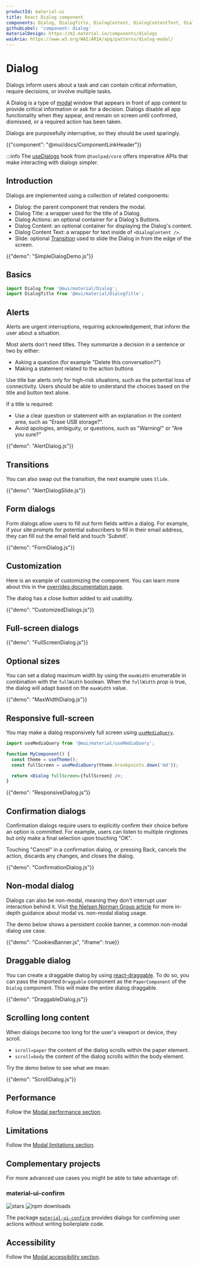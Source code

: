 ```yaml
---
productId: material-ui
title: React Dialog component
components: Dialog, DialogTitle, DialogContent, DialogContentText, DialogActions, Slide
githubLabel: 'component: dialog'
materialDesign: https://m2.material.io/components/dialogs
waiAria: https://www.w3.org/WAI/ARIA/apg/patterns/dialog-modal/
---
```


# Dialog

<p class="description">Dialogs inform users about a task and can contain critical information, require decisions, or involve multiple tasks.</p>

A Dialog is a type of [modal](/material-ui/react-modal/) window that appears in front of app content to provide critical information or ask for a decision. Dialogs disable all app functionality when they appear, and remain on screen until confirmed, dismissed, or a required action has been taken.

Dialogs are purposefully interruptive, so they should be used sparingly.

{{"component": "@mui/docs/ComponentLinkHeader"}}

:::info
The [useDialogs](https://mui.com/toolpad/core/react-use-dialogs/) hook from `@toolpad/core` offers imperative APIs that make interacting with dialogs simpler.

## Introduction

Dialogs are implemented using a collection of related components:

- Dialog: the parent component that renders the modal.
- Dialog Title: a wrapper used for the title of a Dialog.
- Dialog Actions: an optional container for a Dialog's Buttons.
- Dialog Content: an optional container for displaying the Dialog's content.
- Dialog Content Text: a wrapper for text inside of `<DialogContent />`.
- Slide: optional [Transition](https://mui.com/material-ui/transitions/#slide) used to slide the Dialog in from the edge of the screen.

{{"demo": "SimpleDialogDemo.js"}}

## Basics

```jsx
import Dialog from '@mui/material/Dialog';
import DialogTitle from '@mui/material/DialogTitle';
```

## Alerts

Alerts are urgent interruptions, requiring acknowledgement, that inform the user about a situation.

Most alerts don't need titles.
They summarize a decision in a sentence or two by either:

- Asking a question (for example "Delete this conversation?")
- Making a statement related to the action buttons

Use title bar alerts only for high-risk situations, such as the potential loss of connectivity.
Users should be able to understand the choices based on the title and button text alone.

If a title is required:

- Use a clear question or statement with an explanation in the content area, such as "Erase USB storage?".
- Avoid apologies, ambiguity, or questions, such as "Warning!" or "Are you sure?"

{{"demo": "AlertDialog.js"}}

## Transitions

You can also swap out the transition, the next example uses `Slide`.

{{"demo": "AlertDialogSlide.js"}}

## Form dialogs

Form dialogs allow users to fill out form fields within a dialog.
For example, if your site prompts for potential subscribers to fill in their email address, they can fill out the email field and touch 'Submit'.

{{"demo": "FormDialog.js"}}

## Customization

Here is an example of customizing the component.
You can learn more about this in the [overrides documentation page](/material-ui/customization/how-to-customize/).

The dialog has a close button added to aid usability.

{{"demo": "CustomizedDialogs.js"}}

## Full-screen dialogs

{{"demo": "FullScreenDialog.js"}}

## Optional sizes

You can set a dialog maximum width by using the `maxWidth` enumerable in combination with the `fullWidth` boolean.
When the `fullWidth` prop is true, the dialog will adapt based on the `maxWidth` value.

{{"demo": "MaxWidthDialog.js"}}

## Responsive full-screen

You may make a dialog responsively full screen using [`useMediaQuery`](/material-ui/react-use-media-query/).

```jsx
import useMediaQuery from '@mui/material/useMediaQuery';

function MyComponent() {
  const theme = useTheme();
  const fullScreen = useMediaQuery(theme.breakpoints.down('md'));

  return <Dialog fullScreen={fullScreen} />;
}
```

{{"demo": "ResponsiveDialog.js"}}

## Confirmation dialogs

Confirmation dialogs require users to explicitly confirm their choice before an option is committed.
For example, users can listen to multiple ringtones but only make a final selection upon touching "OK".

Touching "Cancel" in a confirmation dialog, or pressing Back, cancels the action, discards any changes, and closes the dialog.

{{"demo": "ConfirmationDialog.js"}}

## Non-modal dialog

Dialogs can also be non-modal, meaning they don't interrupt user interaction behind it.
Visit [the Nielsen Norman Group article](https://www.nngroup.com/articles/modal-nonmodal-dialog/) for more in-depth guidance about modal vs. non-modal dialog usage.

The demo below shows a persistent cookie banner, a common non-modal dialog use case.

{{"demo": "CookiesBanner.js", "iframe": true}}

## Draggable dialog

You can create a draggable dialog by using [react-draggable](https://github.com/react-grid-layout/react-draggable).
To do so, you can pass the imported `Draggable` component as the `PaperComponent` of the `Dialog` component.
This will make the entire dialog draggable.

{{"demo": "DraggableDialog.js"}}

## Scrolling long content

When dialogs become too long for the user's viewport or device, they scroll.

- `scroll=paper` the content of the dialog scrolls within the paper element.
- `scroll=body` the content of the dialog scrolls within the body element.

Try the demo below to see what we mean:

{{"demo": "ScrollDialog.js"}}

## Performance

Follow the [Modal performance section](/material-ui/react-modal/#performance).

## Limitations

Follow the [Modal limitations section](/material-ui/react-modal/#limitations).

## Complementary projects

For more advanced use cases you might be able to take advantage of:

### material-ui-confirm

![stars](https://img.shields.io/github/stars/jonatanklosko/material-ui-confirm?style=social&label=Star)
![npm downloads](https://img.shields.io/npm/dm/material-ui-confirm.svg)

The package [`material-ui-confirm`](https://github.com/jonatanklosko/material-ui-confirm/) provides dialogs for confirming user actions without writing boilerplate code.

## Accessibility

Follow the [Modal accessibility section](/material-ui/react-modal/#accessibility).
